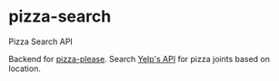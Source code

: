 # pizza-search
Pizza Search API

Backend for [pizza-please](https://github.com/joefearnley/pizza-please). Search [Yelp's API](https://www.yelp.com/fusion) for pizza joints based on location. 
